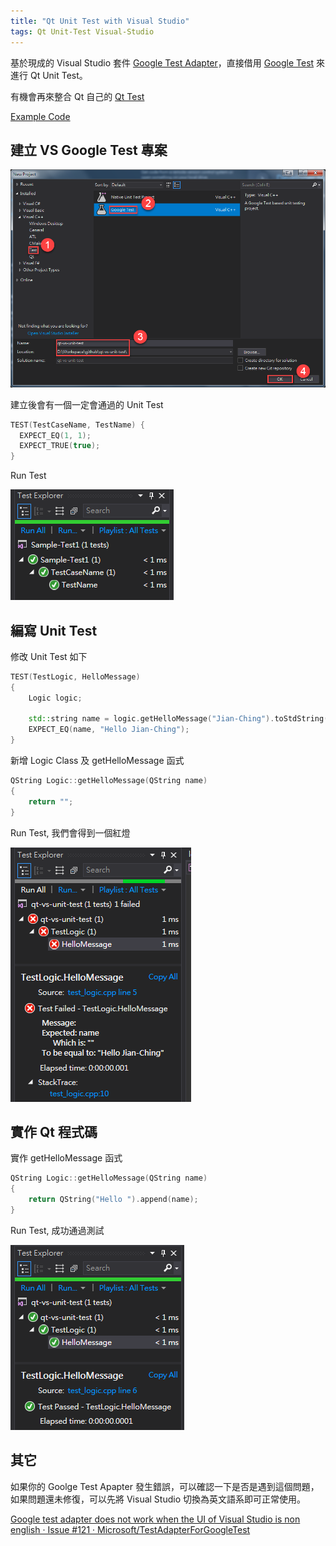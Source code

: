 ```yaml
---
title: "Qt Unit Test with Visual Studio"
tags: Qt Unit-Test Visual-Studio
---
```


基於現成的 Visual Studio 套件 [Google Test Adapter](https://marketplace.visualstudio.com/items?itemName=ChristianSoltenborn.GoogleTestAdapter)，直接借用 [Google Test](https://github.com/google/googletest) 來進行 Qt Unit Test。

有機會再來整合 Qt 自己的 [Qt Test](http://doc.qt.io/qt-5/qttest-index.html)

[Example Code](https://github.com/allyusd/qt-vs-unit-test)

## 建立 VS Google Test 專案

![](/assets/images/2018-07-28-qt-unit-test-with-visual-studio/2018-07-28_16-41-53.png)

建立後會有一個一定會通過的 Unit Test

```cpp
TEST(TestCaseName, TestName) {
  EXPECT_EQ(1, 1);
  EXPECT_TRUE(true);
}
```

Run Test

![](/assets/images/2018-07-28-qt-unit-test-with-visual-studio/2018-07-28_17-26-18.png)

## 編寫 Unit Test

修改 Unit Test 如下

```cpp
TEST(TestLogic, HelloMessage)
{
	Logic logic;

	std::string name = logic.getHelloMessage("Jian-Ching").toStdString();
	EXPECT_EQ(name, "Hello Jian-Ching");
}
```

新增 Logic Class 及 getHelloMessage 函式

```cpp
QString Logic::getHelloMessage(QString name)
{
	return "";
}
```

Run Test, 我們會得到一個紅燈

![](/assets/images/2018-07-28-qt-unit-test-with-visual-studio/2018-07-28_17-49-45.png)

## 實作 Qt 程式碼

實作 getHelloMessage 函式

```cpp
QString Logic::getHelloMessage(QString name)
{
	return QString("Hello ").append(name);
}
```

Run Test, 成功通過測試

![](/assets/images/2018-07-28-qt-unit-test-with-visual-studio/2018-07-28_17-51-25.png)

## 其它
如果你的 Goolge Test Apapter 發生錯誤，可以確認一下是否是遇到這個問題，如果問題還未修復，可以先將 Visual Studio 切換為英文語系即可正常使用。

[Google test adapter does not work when the UI of Visual Studio is non english · Issue #121 · Microsoft/TestAdapterForGoogleTest](https://github.com/Microsoft/TestAdapterForGoogleTest/issues/121)